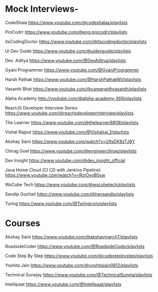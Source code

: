 Mock Interviews-
====================

CodeShala
https://www.youtube.com/@codeshalaa/playlists

ProCodrr
https://www.youtube.com/@eng.procodrr/playlists

itsCodingDoctor
https://www.youtube.com/@itscodingdoctor/playlists

Ui Dev Guide
https://www.youtube.com/@uidevguide/playlists

Dev. Aditya
https://www.youtube.com/@DevAditya/playlists

Gyani Programmer
https://www.youtube.com/@GyaniProgrammer

Harsh Pathak
https://www.youtube.com/@HarshPathakNV/playlists

Vasanth Bhat
https://www.youtube.com/@careerwithvasanth/playlists

Alpha Academy
http://youtube.com/@alpha-academy-369/playlists

ReactJS Developer Interview Series 
https://www.youtube.com/@reactjsdeveloperinterview/playlists

The Learner
https://www.youtube.com/@thelearner8809/playlists

Vishal Rajput
https://www.youtube.com/@Vishalraj_1/playlists

Akshay Saini
https://www.youtube.com/watch?v=U9sDK8zTJ8Y

Chirag Goel
https://www.youtube.com/@engineerchirag/playlists

Dev Insight
https://www.youtube.com/@dev_insight_official

Java Home Cloud (CI CD with Jenkins Pipeline)
https://www.youtube.com/watch?v=IRzjOvoB5sw

WsCube Tech
https://www.youtube.com/@wscubetech/playlists

Sandip Guchait
https://www.youtube.com/@heysandip/playlists

Turing
https://www.youtube.com/@Turingcom/playlists


Courses
====================

Akshay Saini
https://www.youtube.com/@akshaymarch7/playlists

RoadsideCoder
https://www.youtube.com/@RoadsideCoder/playlists

Code Step By Step
https://www.youtube.com/@codestepbystep/playlists

Yoshita Jain
https://www.youtube.com/@yoshitajain0812/playlists

Technical Sunejay
https://www.youtube.com/@TechnicalSuneja/playlists

Intellipaat
https://www.youtube.com/@Intellipaat/playlists


